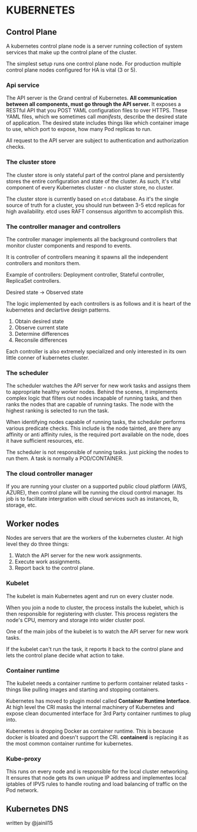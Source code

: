 # KUBERNETES
## Control Plane
A kubernetes control plane node is a server running collection of system services that make up the control plane of the cluster.

The simplest setup runs one control plane node. For production multiple control plane nodes configured for HA is vital (3 or 5).
### Api service
The API server is the Grand central of Kubernetes. **All communication between all components, must go through the API server.**
It exposes a RESTful API that you POST YAML configuration files to over HTTPS. These YAML files, which we sometimes call *manifests*, describe the desired state of application. The desired state includes things like which container image to use, which port to expose, how many Pod replicas to run.

All request to the API server are subject to authentication and authorization checks.
### The cluster store
The cluster store is only stateful part of the control plane and persistently stores the entire configuration and state of the cluster. As such, it's vital component of every Kubernetes cluster - no cluster store, no cluster.

The cluster store is currently based on `etcd` database. As it's the single source of truth for a cluster, you should run between 3-5 etcd replicas for high availability.
etcd uses RAFT consensus algorithm to accomplish this.
### The controller manager and controllers
The controller manager implements all the background controllers that monitor cluster components and respond to events.

It is controller of controllers meaning it spawns all the independent controllers and monitors them.

Example of controllers: Deployment controller, Stateful controller, ReplicaSet controllers.

Desired state -> Observed state

The logic implemented by each controllers is as follows and it is heart of the kubernetes and declartive design patterns.
1. Obtain desired state
2. Observe current state
3. Determine differences
4. Reconsile differences

Each controller is also extremely specialized and only interested in its own little conner of kubernetes cluster. 
### The scheduler
The scheduler watches the API server for new work tasks and assigns them to appropriate healthy worker nodes. Behind the scenes, it implements complex logic that filters out nodes incapable of running tasks, and then ranks the nodes that are capable of running tasks. The node with the highest ranking is selected to run the task.

When identifying nodes capable of running tasks, the scheduler performs various predicate checks. This include is the node tainted, are there any affinity or anti affinity rules, is the required port available on the node, does it have sufficient resources, etc.

The scheduler is not responsible of running tasks. just picking the nodes to run them. A task is normally a POD/CONTAINER.
### The cloud controller manager
If you are running your cluster  on a supported public cloud platform (AWS, AZURE), then control plane will be running the cloud control manager. Its job is to facilitate intergration with cloud services such as instances, lb, storage, etc.

## Worker nodes
Nodes are servers that are the workers of the kubernetes cluster.
At high level they do three things:
1. Watch the API server for the new work assignments.
2. Execute work assignments.
3. Report back to the control plane.

### Kubelet
The kubelet is main Kubernetes agent and run on every cluster node.

When you join a node to cluster, the process installs the kubelet, which is then responsible for registering with cluster. 
This process  registers the node's CPU, memory and storage into wider cluster pool.

One of the main jobs of the kubelet is to watch the API server for new work tasks.

If the kubelet can't run the task, it reports it back to the control plane and lets the control plane decide what action to take.

### Container runtime
The kubelet needs a container runtime to perform container related tasks - things like pulling images and starting and stopping containers.

Kubernetes has moved to plugin model called **Container Runtime Interface**. At high level the CRI masks the internal machinery of Kubernetes and expose clean documented interface for 3rd Party container runtimes to plug into.

Kubernetes is dropping Docker as container runtime. This is because docker is bloated and doesn't support the CRI. **containerd** is replacing it as the most common container runtime for kubernetes.

### Kube-proxy
This runs on every node and is responsible for the local cluster networking. It ensures that node gets its own unique IP address and implementes local iptables of IPVS rules to handle routing and load balancing of traffic on the Pod network.

## Kubernetes DNS


written by @jainil15